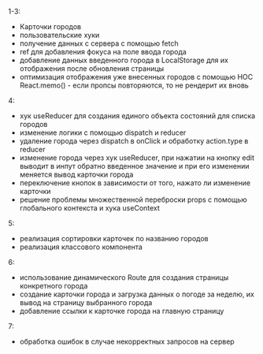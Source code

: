 1-3:
- Карточки городов
- пользовательские хуки
- получение данных с сервера с помощью fetch
- ref для добавления фокуса на поле ввода города
- добавление данных введенного города в LocalStorage для их отображения после обновления страницы
- оптимизация отображения уже внесенных городов с помощью HOC React.memo() - если пропсы повторяются, то не рендерит их вновь

4:
- хук useReducer для создания единого объекта состояний для списка городов
- изменение логики с помощью dispatch и reducer
- удаление города через dispatch в onClick и обработку action.type в reducer
- изменение города через хук useReducer, при нажатии на кнопку edit выводит в инпут обратно введенное значение и при его изменении меняется вывод карточки города
- переключение кнопок в зависимости от того, нажато ли изменение карточки
- решение проблемы множественной переброски props с помощью глобального контекста и хука useContext

5:
- реализация сортировки карточек по названию городов
- реализация классового компонента

6:
- использование динамического Route для создания страницы конкретного города
- создание карточки города и загрузка данных о погоде за неделю, их вывод на страницу выбранного города
- добавление ссылки к карточке города на главную страницу

7:
- обработка ошибок в случае некорректных запросов на сервер

